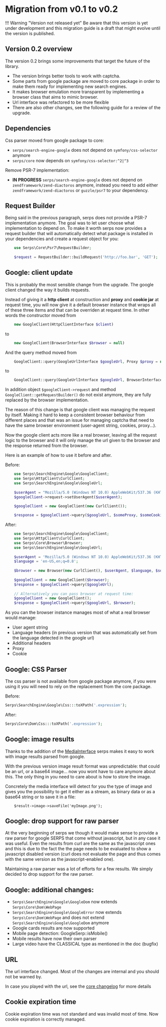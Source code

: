 Migration from v0.1 to v0.2
===========================

!!! Warning "Version not released yet"
    Be aware that this version is yet under development and this migration guide is a draft that might evolve until
    the version is published.

Version 0.2 overview
--------------------

The version 0.2 brings some improvements that target the future of the library. 

- The version brings better tools to work with captcha. 
- Some parts from google package are moved to core package 
in order to make them ready for implementing new search engines. 
- It makes browser emulation more transparent by implementing a browser class that aims to mimic browser.
- Url interface was refactored to be more flexible
- There are also other changes, see the following guide for a review of the upgrade.



## Dependencies

Css parser moved from google package to core:

- ``serps/search-engine-google`` does not depend on ``symfony/css-selector`` anymore
- ``serps/core`` now depends on ``symfony/css-selector:^2|^3``

Remove PSR-7 implementation:

- **IN PROGRESS** ``serps/search-engine-google`` does not depend on ``zendframework/zend-diactoros`` anymore,
instead you need to add either ``zendframework/zend-diactoros`` or ``guzzle/psr7`` to your dependency. 

## Request Builder

Being said in the previous paragraph, serps does not provide a PSR-7 implementation anymore. 
The goal was to let user choose what implementation to depend on. To make it worth serps now provides 
a request builder that will automatically detect what package is installed in your dependencies and create
a request object for you:

```php
    use Serps\Core\Psr7\RequestBuilder;
    
    $request = RequestBuilder::buildRequest('http://foo.bar', 'GET');
```


## Google: client update

This is probably the most sensible change from the upgrade. The google client changed the way it builds requests.

Instead of giving it a **http client** at construction and **proxy** and **cookie jar** at request time, you will now
give it a default browser instance that wraps all of these three items and that can be overriden at request time.
In other words the constructor moved from 

```php
    new GoogleClient(HttpClientInterface $client)
```
     
to 

```php
    new GoogleClient(BrowserInterface $browser = null)
``` 


And the query method moved from 

```php
    GoogleClient::query(GoogleUrlInterface $googleUrl, Proxy $proxy = null, CookieJarInterface $cookieJar = null)
```
                                                                                                                    
to 

```php
    GoogleClient::query(GoogleUrlInterface $googleUrl, BrowserInterface $browser = null)
```

In addition object ``$googleClient->request``  and method ``GoogleClient::getRequestBuilder()`` do not exist anymore,
they are fully replaced by the browser implementation.

The reason of this change is that google client was managing the request by itself. Making it hard to keep a consistent
browser behaviour from different places and that was an issue for managing captcha that need to have the same
browser environment (user-agent string, cookies, proxy...).
 
Now the google client acts more like a real browser, leaving all the request logic to the browser and it will only
manage the url given to the browser and the response returned from the browser.

Here is an example of how to use it before and after.

Before:

```php
    use Serps\SearchEngine\Google\GoogleClient;
    use Serps\HttpClient\CurlClient;
    use Serps\SearchEngine\Google\GoogleUrl;
    
    $userAgent = "Mozilla/5.0 (Windows NT 10.0) AppleWebKit/537.36 (KHTML, like Gecko) Chrome/40.0.2214.93 Safari/537.36";
    $googleClient->request->setUserAgent($userAgent);
    
    $googleClient = new GoogleClient(new CurlClient());

    $response = $googleClient->query($googleUrl, $someProxy, $someCookies);
```

After:

```php
    use Serps\SearchEngine\Google\GoogleClient;
    use Serps\HttpClient\CurlClient;
    use Serps\Core\Browser\Browser;
    use Serps\SearchEngine\Google\GoogleUrl;
    
    $userAgent = 'Mozilla/5.0 (Windows NT 10.0) AppleWebKit/537.36 (KHTML, like Gecko) Chrome/40.0.2214.93 Safari/537.36';
    $language = 'en-US,en;q=0.8';
    
    $browser = new Browser(new CurlClient(), $userAgent, $language, $someProxy, $someCookies);
   
    $googleClient = new GoogleClient($browser);
    $response = $googleClient->query($googleUrl);
    
    // Alternatively you can pass browser at request time:
    $googleClient = new GoogleClient();
    $response = $googleClient->query($googleUrl, $browser);
```

As you can the browser instance manages most of what a real browser would manage:

- User agent string
- Language headers (in previous version that was automatically set from the language detected in the google url) 
- Additional headers
- Proxy
- Cookie


## Google: CSS Parser

The css parser is not available from google package anymore, if you were using it you will need to rely on the 
replacement from the core package.

Before:

```php
Serps\SearchEngine\Google\Css:::toXPath('.expression');
```

After:

```php
Serps\Core\Dom\Css:::toXPath('.expression');
```

## Google: image results

Thanks to the addition of the [MediaInterface](#MediaInterface) serps makes it easy to work with image results parsed 
from google. 

With the previous version image result format was unpredictable: that could be an url, or a base64 image... 
now you wont have to care anymore about this. The only thing in you need to care about is how to store the image.

Concretely the media interface will detect for you the type of image and gives you the possibility to get it
either as a stream, as binary data or as a base64 string or to save it in a file:

```
    $result->image->saveFile('myImage.png');
```

## Google: drop support for raw parser

At the very beginning of serps we though it would make sense to provide a raw parser for google SERPS that come
without javascript, but in any case it was useful. Even the results from curl are the same as the javascript ones
and this is due to the fact the the page needs to be evaluated to show a javascript disabled version (curl does 
not evaluate the page and thus comes with the same version as the javascript-enabled one).

Maintaining a raw parser was a lot of efforts for a few results. We simply decided to drop support for the raw parser.

## Google: additional changes:

- ``Serps\SearchEngine\Google\GoogleDom`` now extends ``Serps\Core\Dom\WebPage`` 
- ``Serps\SearchEngine\Google\GoogleError`` now extends ``Serps\Core\Dom\WebPage`` 
    and does not extend ``Serps\SearchEngine\Google\GoogleDom`` anymore
- Google cards results are now supported
- Mobile page detection: GoogleSerp::isMobile() 
- Mobile results have now their own parser
- Large video have the CLASSICAL type as mentioned in the doc (bugfix)

## URL

The url interface changed. Most of the changes are internal and you should not be warned by.

In case you played with the url, 
see the [core changelog](https://github.com/serp-spider/core/blob/master/CHANGELOG.md) for more details

## Cookie expiration time

Cookie expiration time was not standard and was invalid most of time. Now cookie expiration is correctly managed.